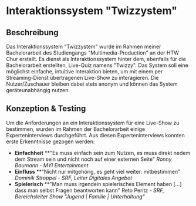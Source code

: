 # Interaktionssystem "Twizzystem"

## Beschreibung

Das Interaktionssystem "Twizzystem" wurde im Rahmen meiner Bachelorarbeit des Studiengangs "Multimedia-Production" an der HTW Chur erstellt. Es dienst als Interaktionssystem hinter dem, ebenfalls für die Bachelorarbeit erstellten, Live-Quiz namens "Twizzy".
Das System soll eine möglichst einfache, intuitive Interaktion bieten, um mit einem per Streaming-Dienst übertragenen Live-Show zu interagieren. Die Nutzer/Zuschauer bleiben dabei stets anonym und können das System geräteunabhängig nutzen.

## Konzeption & Testing

Um die Anforderungen an ein Interaktionssystem für eine Live-Show zu bestimmen, wurden im Rahmen der Bachelorarbeit einige Experteninterviews durchgeführt. Aus diesen Experteninterviews konnten erste Erkenntnisse gezogen werden:
* __Einfachheit__
  **"Es muss einfach sein zum Nutzen, es muss direkt nedem dem Stream sein und nicht noch auf einer externen Seite" _Ronny Baumann - MYI Entertainment_
* __Einfluss__
  **"Nicht nur mitgehörig, es geht viel weiter: mitbestimmen" _Dominik Stroppel - SRF, Leiter Digitales Angebot_
* __Spielerisch__
  **"Man muss irgendein spielerisches Element haben [...] dass man selbst Fragen beantworten kann" Reto Peritz - _SRF, Bereichsleiter Show "Jugend | Familie | Unterhaltung"_
